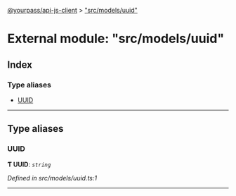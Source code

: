 [@yourpass/api-js-client](../README.md) > ["src/models/uuid"](../modules/_src_models_uuid_.md)

# External module: "src/models/uuid"

## Index

### Type aliases

* [UUID](_src_models_uuid_.md#uuid)

---

## Type aliases

<a id="uuid"></a>

###  UUID

**Ƭ UUID**: *`string`*

*Defined in src/models/uuid.ts:1*

___

